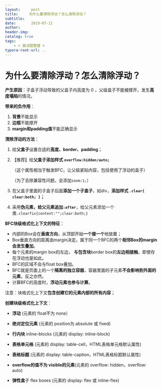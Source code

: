 ```yaml
---
layout:     post
title:     为什么要清除浮动？怎么清除浮动？
subtitle:  
date:       2019-07-11
author:     
header-img: 
catalog: true
tags:
    - < 面试题整理 >
typora-root-url: ..
---
```




# 为什么要清除浮动？怎么清除浮动？

**产生原因**：子盒子浮动导致的父盒子内高度为 0 ，父级盒子不能被撑开，发生**高度塌陷**的情况。

**带来的负作用**：

1. **背景**不能显示
2. **边框**不能撑开
3. **margin和padding值**不能正确显示

**清除浮动的方法**：

1. 给**父盒子**设置合适的**高度、border、padding**；

2. 【推荐】给**父盒子添加样式 `overflow:hidden/auto;`**

   （这个属性相当于触发BFC，让父级紧贴内容，包括使用了浮动的盒子）

   （为了去除兼容性问题，会添加`zoom:1;`）

3. 在父盒子里面的子盒子后面**添加一个子盒子**，如div，**添加样式 `.clear{ clear:both; }`；**

4. 采用**伪元素，给父元素追加`:after`**，给父元素添加一个类`.clearfix{content:"";clear:both;}`

   

**BFC块级格式化上下文的特征**：

- 内部的Box会在**垂直方向**，从顶部开始**一个接一个**地放置；
- Box垂直方向的距离由margin决定。属于同一个BFC的两个**相邻Box的margin会发生叠加**。
- 每个元素的margin box的左边， **与包含块**border box的**左边相接触**，即使存在浮动也是如此。
- BFC的区域不会与float box叠加。
- BFC就是页面上的一个**隔离的独立容器**，容器里面的子元素**不会影响到外面的元素**，反之亦然。
- 计算BFC的高度时，**浮动元素也参与计算**。

注意：块格式化上下文**包含创建它的元素内部的所有内容**；

**创建块级格式化上下文**：

- **浮动** (元素的 float不为 none）

- **绝对定位元素** (元素的 position为 absolute 或 fixed)

- **行内块** inline-blocks (元素的 display: inline-block)

- **表格单元格** (元素的 display: table-cell，HTML表格单元格默认属性)

- **表格标题** (元素的 display: table-caption，HTML表格标题默认属性)

- **overflow的值不为 visible的元素**(元素的 overflow: hidden，overflow: auto)

- **弹性盒**子 flex boxes (元素的 display: flex 或 inline-flex)

  
